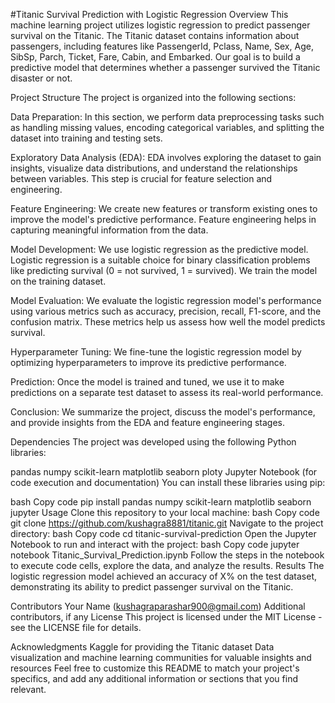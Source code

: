 
#Titanic Survival Prediction with Logistic Regression
Overview
This machine learning project utilizes logistic regression to predict passenger survival on the Titanic. The Titanic dataset contains information about passengers, including features like PassengerId, Pclass, Name, Sex, Age, SibSp, Parch, Ticket, Fare, Cabin, and Embarked. Our goal is to build a predictive model that determines whether a passenger survived the Titanic disaster or not.

Project Structure
The project is organized into the following sections:

Data Preparation: In this section, we perform data preprocessing tasks such as handling missing values, encoding categorical variables, and splitting the dataset into training and testing sets.

Exploratory Data Analysis (EDA): EDA involves exploring the dataset to gain insights, visualize data distributions, and understand the relationships between variables. This step is crucial for feature selection and engineering.

Feature Engineering: We create new features or transform existing ones to improve the model's predictive performance. Feature engineering helps in capturing meaningful information from the data.

Model Development: We use logistic regression as the predictive model. Logistic regression is a suitable choice for binary classification problems like predicting survival (0 = not survived, 1 = survived). We train the model on the training dataset.

Model Evaluation: We evaluate the logistic regression model's performance using various metrics such as accuracy, precision, recall, F1-score, and the confusion matrix. These metrics help us assess how well the model predicts survival.

Hyperparameter Tuning: We fine-tune the logistic regression model by optimizing hyperparameters to improve its predictive performance.

Prediction: Once the model is trained and tuned, we use it to make predictions on a separate test dataset to assess its real-world performance.

Conclusion: We summarize the project, discuss the model's performance, and provide insights from the EDA and feature engineering stages.

Dependencies
The project was developed using the following Python libraries:

pandas
numpy
scikit-learn
matplotlib
seaborn
ploty
Jupyter Notebook (for code execution and documentation)
You can install these libraries using pip:

bash
Copy code
pip install pandas numpy scikit-learn matplotlib seaborn jupyter
Usage
Clone this repository to your local machine:
bash
Copy code
git clone https://github.com/kushagra8881/titanic.git
Navigate to the project directory:
bash
Copy code
cd titanic-survival-prediction
Open the Jupyter Notebook to run and interact with the project:
bash
Copy code
jupyter notebook Titanic_Survival_Prediction.ipynb
Follow the steps in the notebook to execute code cells, explore the data, and analyze the results.
Results
The logistic regression model achieved an accuracy of X% on the test dataset, demonstrating its ability to predict passenger survival on the Titanic.

Contributors
Your Name (kushagraparashar900@gmail.com)
Additional contributors, if any
License
This project is licensed under the MIT License - see the LICENSE file for details.

Acknowledgments
Kaggle for providing the Titanic dataset
Data visualization and machine learning communities for valuable insights and resources
Feel free to customize this README to match your project's specifics, and add any additional information or sections that you find relevant.
